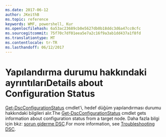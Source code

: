 ```yaml
---
ms.date: 2017-06-12
author: JKeithB
ms.topic: reference
keywords: WMF, powershell, Kur
ms.openlocfilehash: 6a53ac23689cb0e5627db0b18ddc3d6a47cc0cfc
ms.sourcegitcommit: 75f70c7df01eea5e7a2c16f9a3ab1dd437a1f8fd
ms.translationtype: MT
ms.contentlocale: tr-TR
ms.lasthandoff: 06/12/2017
---
```

# <a name="details-about-configuration-status"></a><span data-ttu-id="61ab7-102">Yapılandırma durumu hakkındaki ayrıntıları</span><span class="sxs-lookup"><span data-stu-id="61ab7-102">Details about Configuration Status</span></span>

<span data-ttu-id="61ab7-103">[Get-DscConfigurationStatus](https://technet.microsoft.com/library/mt517868.aspx) cmdlet'i, hedef düğüm yapılandırması durumu hakkındaki bilgileri alır.</span><span class="sxs-lookup"><span data-stu-id="61ab7-103">The [Get-DscConfigurationStatus](https://technet.microsoft.com/library/mt517868.aspx) cmdlet gets information about configuration status from a target node.</span></span> <span data-ttu-id="61ab7-104">Daha fazla bilgi için bkz: [sorun giderme DSC](https://msdn.microsoft.com/powershell/dsc/troubleshooting).</span><span class="sxs-lookup"><span data-stu-id="61ab7-104">For more information, see [Troubleshooting DSC](https://msdn.microsoft.com/powershell/dsc/troubleshooting).</span></span>

